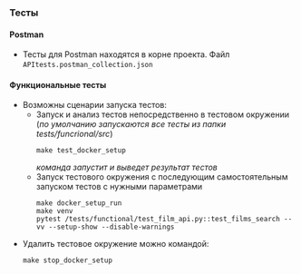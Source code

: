 ### Тесты
#### Postman
- Тесты для Postman находятся в корне проекта. Файл `APItests.postman_collection.json`

#### Функциональные тесты
- Возможны сценарии запуска тестов:
  - Запуск и анализ тестов непосредственно в тестовом окружении (*по умолчанию запускаются все тесты из папки tests/funcrional/src*)
    ```commandline
    make test_docker_setup
    ```
    *команда запустит и выведет результат тестов*
  - Запуск тестового окружения с последующим самостоятельным запуском тестов с нужными параметрами     
    ```commandline
    make docker_setup_run
    make venv
    pytest /tests/functional/test_film_api.py::test_films_search --vv --setup-show --disable-warnings
    ```
- Удалить тестовое окружение можно командой:
  ```commandline
  make stop_docker_setup
  ```